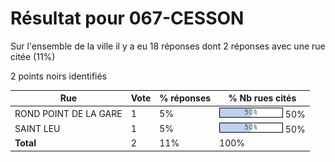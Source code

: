 # Résultat pour 067-CESSON

Sur l'ensemble de la ville il y a eu 18 réponses dont 2 réponses avec une rue citée (11%)

2 points noirs identifiés

| Rue | Vote | % réponses | % Nb rues cités|
|-----|------|------------|----------------|
| ROND POINT DE LA GARE | 1 | 5% | <img src="../../img/bar_50.gif" />&nbsp;50%|
| SAINT LEU | 1 | 5% | <img src="../../img/bar_50.gif" />&nbsp;50%|
| **Total** | 2 | 11% | 100%|
